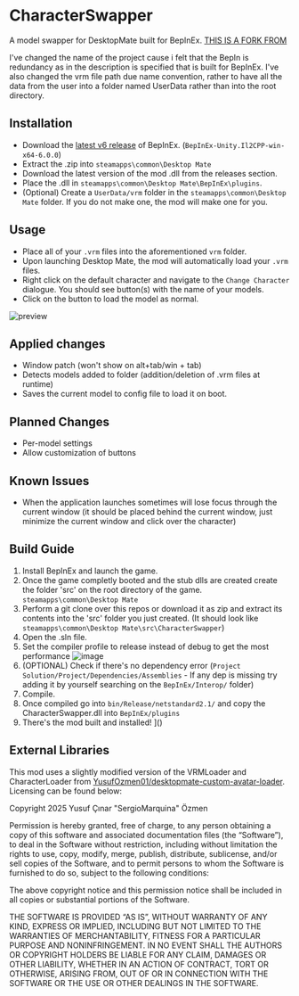 # CharacterSwapper
 A model swapper for DesktopMate built for BepInEx. [THIS IS A FORK FROM](https://github.com/EBro912/BepInCharacterSwapper)

 I've changed the name of the project cause i felt that the BepIn is redundancy as in the description is specified that is built for BepInEx.
 I've also changed the vrm file path due name convention, rather to have all the data from the user into a folder named UserData rather than into the root directory.
  
 ## Installation
 - Download the [latest v6 release](https://builds.bepinex.dev/projects/bepinex_be/733/BepInEx-Unity.IL2CPP-win-x64-6.0.0-be.733%2B995f049.zip) of BepInEx. (`BepInEx-Unity.Il2CPP-win-x64-6.0.0`)
 - Extract the .zip into `steamapps\common\Desktop Mate`
 - Download the latest version of the mod .dll from the releases section.
 - Place the .dll in `steamapps\common\Desktop Mate\BepInEx\plugins`.
 - (Optional) Create a `UserData/vrm` folder in the `steamapps\common\Desktop Mate` folder. If you do not make one, the mod will make one for you.

## Usage
- Place all of your `.vrm` files into the aforementioned `vrm` folder.
- Upon launching Desktop Mate, the mod will automatically load your `.vrm` files.
- Right click on the default character and navigate to the `Change Character` dialogue. You should see button(s) with the name of your models.
- Click on the button to load the model as normal.

![preview](https://cdn.discordapp.com/attachments/343113240143986709/1328204316137226250/image.png?ex=6785da29&is=678488a9&hm=294b679aa54a290a4b05567dcd203c926d648a2c27459bba03813cd2bc4696f3&)

## Applied changes
 - Window patch (won't show on alt+tab/win + tab)
 - Detects models added to folder (addition/deletion of .vrm files at runtime)
 - Saves the current model to config file to load it on boot.

## Planned Changes
- Per-model settings
- Allow customization of buttons

## Known Issues
 - When the application launches sometimes will lose focus through the current window (it should be placed behind the current window, just minimize the current window and click over the character)

## Build Guide
 1. Install BepInEx and launch the game.
 2. Once the game completly booted and the stub dlls are created create the folder 'src' on the root directory of the game. `steamapps\common\Desktop Mate`
 3. Perform a git clone over this repos or download it as zip and extract its contents into the 'src' folder you just created. (It should look like `steamapps\common\Desktop Mate\src\CharacterSwapper`)
 4. Open the .sln file.
 5. Set the compiler profile to release instead of debug to get the most performance ![image](https://github.com/user-attachments/assets/1ebdc51c-1b3a-4dda-b50a-719ed38eb2e7)
 6. (OPTIONAL) Check if there's no dependency error (`Project Solution/Project/Dependencies/Assemblies` - If any dep is missing try adding it by yourself searching on the `BepInEx/Interop/` folder)
 7. Compile.
 8. Once compiled go into `bin/Release/netstandard2.1/` and copy the CharacterSwapper.dll into `BepInEx/plugins`
 9. There's the mod built and installed!
]()
   
## External Libraries
This mod uses a slightly modified version of the VRMLoader and CharacterLoader from [YusufOzmen01/desktopmate-custom-avatar-loader](https://github.com/YusufOzmen01/desktopmate-custom-avatar-loader). Licensing can be found below:

Copyright 2025 Yusuf Çınar "SergioMarquina" Özmen

Permission is hereby granted, free of charge, to any person obtaining a copy of this software and associated documentation files (the “Software”), to deal in the Software without restriction, including without limitation the rights to use, copy, modify, merge, publish, distribute, sublicense, and/or sell copies of the Software, and to permit persons to whom the Software is furnished to do so, subject to the following conditions:

The above copyright notice and this permission notice shall be included in all copies or substantial portions of the Software.

THE SOFTWARE IS PROVIDED “AS IS”, WITHOUT WARRANTY OF ANY KIND, EXPRESS OR IMPLIED, INCLUDING BUT NOT LIMITED TO THE WARRANTIES OF MERCHANTABILITY, FITNESS FOR A PARTICULAR PURPOSE AND NONINFRINGEMENT. IN NO EVENT SHALL THE AUTHORS OR COPYRIGHT HOLDERS BE LIABLE FOR ANY CLAIM, DAMAGES OR OTHER LIABILITY, WHETHER IN AN ACTION OF CONTRACT, TORT OR OTHERWISE, ARISING FROM, OUT OF OR IN CONNECTION WITH THE SOFTWARE OR THE USE OR OTHER DEALINGS IN THE SOFTWARE.
